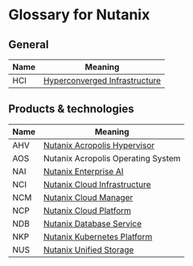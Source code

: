 # Glossary for Nutanix

## General

Name | Meaning
-----|---------------------------------------------------------------------------------------
HCI  | [Hyperconverged Infrastructure](https://www.nutanix.com/hyperconverged-infrastructure)

## Products & technologies

Name | Meaning
-----|---------------------------------------
AHV  | [Nutanix Acropolis Hypervisor](ahv.md)
AOS  | Nutanix Acropolis Operating System
NAI  | [Nutanix Enterprise AI](nai.md)
NCI  | [Nutanix Cloud Infrastructure](nci.md)
NCM  | [Nutanix Cloud Manager](ncm.md)
NCP  | [Nutanix Cloud Platform](ncp.md)
NDB  | [Nutanix Database Service](ndb.md)
NKP  | [Nutanix Kubernetes Platform](nkp.md)
NUS  | [Nutanix Unified Storage](nus.md)

